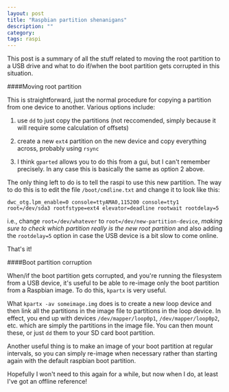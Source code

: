 ```yaml
---
layout: post
title: "Raspbian partition shenanigans"
description: ""
category: 
tags: raspi
---
```

This post is a summary of all the stuff related to moving the root partition to a USB drive and what to do if/when the boot partition gets corrupted in this situation.

####Moving root partition

This is straightforward, just the normal procedure for copying a partition 
from one device to another. Various options include:

1. use `dd` to just copy the partitions (not reccomended, simply because it will require some calculation of offsets)

2. create a new `ext4` partition on the new device and copy everything across, probably using `rsync`

3. I think `gparted` allows you to do this from a gui, but I can't remember precisely. In any case this is basically the same as option 2 above.

The only thing left to do is to tell the raspi to use this new partition. The way to do this is to edit the file `/boot/cmdline.txt` and change it to look like this:

    dwc_otg.lpm_enable=0 console=ttyAMA0,115200 console=tty1 root=/dev/sda3 rootfstype=ext4 elevator=deadline rootwait rootdelay=5

i.e., change `root=/dev/whatever` to `root=/dev/new-partition-device`, _making sure to check which partition really is the new root partition_ and also adding the `rootdelay=5` option in case the USB device is a bit slow to come online.

That's it!

####Boot partition corruption

When/if the boot partition gets corrupted, and you're running the filesystem from a USB device, it's useful to be able to re-image only the boot partition from a Raspbian image. To do this, `kpartx` is very useful.

What `kpartx -av someimage.img` does is to create a new loop device and then link all the partitions in the image file to partitions in the loop device. In effect, you end up with devices `/dev/mapper/loop0p1`, `/dev/mapper/loop0p2`, etc. which are simply the partitions in the image file. You can then mount these, or just `dd` them to your SD card boot partition.

Another useful thing is to make an image of your boot partition at regular intervals, so you can simply re-image when necessary rather than starting again with the default raspbian boot partition.

Hopefully I won't need to this again for a while, but now when I do, at least I've got an offline reference!